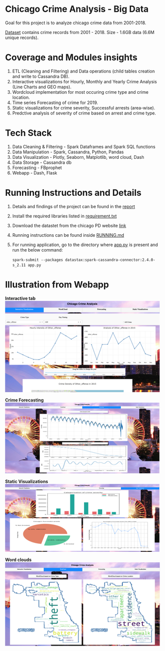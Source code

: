 # Chicago Crime Analysis - Big Data

Goal for this project is to analyze chicago crime data from 2001-2018.

[Dataset](https://data.cityofchicago.org/Public-Safety/Crimes-2001-to-present/ijzp-q8t2) contains crime records from 2001 - 2018. Size - 1.6GB data (6.6M unique records).

# Coverage and Modules insights
1) ETL (Cleaning and Filtering) and Data operations (child tables creation and write to Cassandra DB).
2) Interactive visualizations for Hourly, Monthly and Yearly Crime Analysis (Line Charts and GEO maps).
3) Wordcloud implementation for most occuring crime type and crime location.
4) Time series Forecasting of crime for 2019.
5) Static visualizations for crime severity, Successful arrests (area-wise).
6) Predctive analysis of severity of crime based on arrest and crime type.

# Tech Stack
1) Data Cleaning & Filtering - Spark Dataframes and Spark SQL functions
2) Data Manipulation - Spark, Cassandra, Python, Pandas
3) Data Visualization - Plotly, Seaborn, Matplotlib, word cloud, Dash
4) Data Storage - Cassandra db
5) Forecasting - FBprophet
6) Webapp - Dash, Flask

# Running Instructions and Details
1) Details and findings of the project can be found in the [report](https://github.com/Shubhammalik/Chicago-Crime-Analysis/blob/master/Chicago_Crime_Analysis_Report.pdf)
2) Install the required libraries listed in [requirement.txt](https://github.com/Shubhammalik/Chicago-Crime-Analysis/blob/master/requirements.txt)
3) Download the datastet from the chicago PD website [link](https://data.cityofchicago.org/Public-Safety/Crimes-2001-to-present/ijzp-q8t2)
2) Running instructions can be found inside [RUNNING.md](https://github.com/Shubhammalik/Chicago-Crime-Analysis/blob/master/RUNNING.md)
3) For running application, go to the directory where [app.py](https://github.com/Shubhammalik/Chicago-Crime-Analysis/blob/master/app.py) is present and run the below command:

    `spark-submit --packages datastax:spark-cassandra-connector:2.4.0-s_2.11 app.py`
    
# Illustration from Webapp
**Interactive tab**
![Interactive tab](https://github.com/Shubhammalik/Chicago-Crime-Analysis/blob/master/webapp_interactive_tab.png)

**Crime Forecasting**
![Forecast tab](https://github.com/Shubhammalik/Chicago-Crime-Analysis/blob/master/webapp_forecast_tab.png)

**Static Visualizations**
![Static tab](https://github.com/Shubhammalik/Chicago-Crime-Analysis/blob/master/webapp_static_tab.png)

**Word clouds**
![Word cloud tab](https://github.com/Shubhammalik/Chicago-Crime-Analysis/blob/master/webapp_wordcloud_tab.png)
